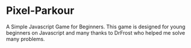 # Pixel-Parkour
A Simple Javascript Game for Beginners.
This game is designed for young beginners on Javascript and many thanks to DrFrost who helped me solve many problems.
